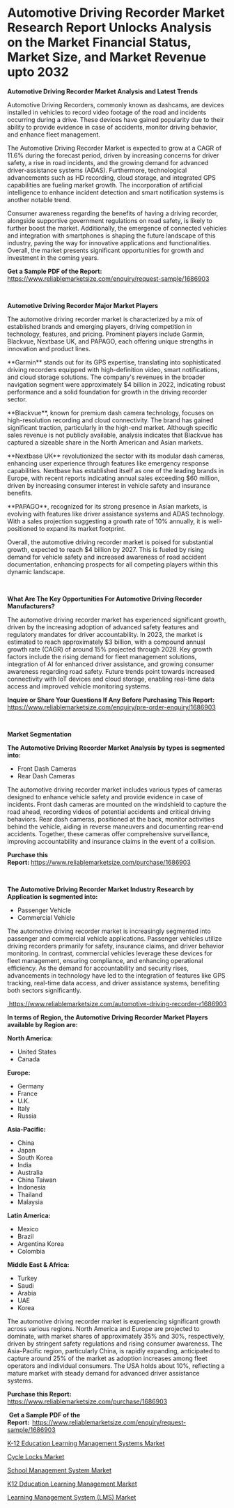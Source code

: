 <p><h1>Automotive Driving Recorder Market Research Report Unlocks Analysis on the Market Financial Status, Market Size, and Market Revenue upto 2032</h1></p><p><strong>Automotive Driving Recorder Market Analysis and Latest Trends</strong></p>
<p><p>Automotive Driving Recorders, commonly known as dashcams, are devices installed in vehicles to record video footage of the road and incidents occurring during a drive. These devices have gained popularity due to their ability to provide evidence in case of accidents, monitor driving behavior, and enhance fleet management.</p><p>The Automotive Driving Recorder Market is expected to grow at a CAGR of 11.6% during the forecast period, driven by increasing concerns for driver safety, a rise in road incidents, and the growing demand for advanced driver-assistance systems (ADAS). Furthermore, technological advancements such as HD recording, cloud storage, and integrated GPS capabilities are fueling market growth. The incorporation of artificial intelligence to enhance incident detection and smart notification systems is another notable trend.</p><p>Consumer awareness regarding the benefits of having a driving recorder, alongside supportive government regulations on road safety, is likely to further boost the market. Additionally, the emergence of connected vehicles and integration with smartphones is shaping the future landscape of this industry, paving the way for innovative applications and functionalities. Overall, the market presents significant opportunities for growth and investment in the coming years.</p></p>
<p><strong>Get a Sample PDF of the Report:&nbsp;</strong> <a href="https://www.reliablemarketsize.com/enquiry/request-sample/1686903?utm_campaign=1133&utm_medium=2&utm_source=Github&utm_content=ia&utm_term=26032025&utm_id=automotive-driving-recorder">https://www.reliablemarketsize.com/enquiry/request-sample/1686903</a></p>
<p>&nbsp;</p>
<p><strong>Automotive Driving Recorder Major Market Players</strong></p>
<p><p>The automotive driving recorder market is characterized by a mix of established brands and emerging players, driving competition in technology, features, and pricing. Prominent players include Garmin, Blackvue, Nextbase UK, and PAPAGO, each offering unique strengths in innovation and product lines.</p><p>**Garmin** stands out for its GPS expertise, translating into sophisticated driving recorders equipped with high-definition video, smart notifications, and cloud storage solutions. The company's revenues in the broader navigation segment were approximately $4 billion in 2022, indicating robust performance and a solid foundation for growth in the driving recorder sector.</p><p>**Blackvue**, known for premium dash camera technology, focuses on high-resolution recording and cloud connectivity. The brand has gained significant traction, particularly in the high-end market. Although specific sales revenue is not publicly available, analysis indicates that Blackvue has captured a sizeable share in the North American and Asian markets.</p><p>**Nextbase UK** revolutionized the sector with its modular dash cameras, enhancing user experience through features like emergency response capabilities. Nextbase has established itself as one of the leading brands in Europe, with recent reports indicating annual sales exceeding $60 million, driven by increasing consumer interest in vehicle safety and insurance benefits.</p><p>**PAPAGO**, recognized for its strong presence in Asian markets, is evolving with features like driver assistance systems and ADAS technology. With a sales projection suggesting a growth rate of 10% annually, it is well-positioned to expand its market footprint.</p><p>Overall, the automotive driving recorder market is poised for substantial growth, expected to reach $4 billion by 2027. This is fueled by rising demand for vehicle safety and increased awareness of road accident documentation, enhancing prospects for all competing players within this dynamic landscape.</p></p>
<p>&nbsp;</p>
<p><strong>What Are The Key Opportunities For Automotive Driving Recorder Manufacturers?</strong></p>
<p><p>The automotive driving recorder market has experienced significant growth, driven by the increasing adoption of advanced safety features and regulatory mandates for driver accountability. In 2023, the market is estimated to reach approximately $3 billion, with a compound annual growth rate (CAGR) of around 15% projected through 2028. Key growth factors include the rising demand for fleet management solutions, integration of AI for enhanced driver assistance, and growing consumer awareness regarding road safety. Future trends point towards increased connectivity with IoT devices and cloud storage, enabling real-time data access and improved vehicle monitoring systems.</p></p>
<p><strong>Inquire or Share Your Questions If Any Before Purchasing This Report:</strong> <a href="https://www.reliablemarketsize.com/enquiry/pre-order-enquiry/1686903?utm_campaign=1133&utm_medium=2&utm_source=Github&utm_content=ia&utm_term=26032025&utm_id=automotive-driving-recorder">https://www.reliablemarketsize.com/enquiry/pre-order-enquiry/1686903</a></p>
<p>&nbsp;</p>
<p><strong>Market Segmentation</strong></p>
<p><strong>The Automotive Driving Recorder Market Analysis by types is segmented into:</strong></p>
<p><ul><li>Front Dash Cameras</li><li>Rear Dash Cameras</li></ul></p>
<p><p>The automotive driving recorder market includes various types of cameras designed to enhance vehicle safety and provide evidence in case of incidents. Front dash cameras are mounted on the windshield to capture the road ahead, recording videos of potential accidents and critical driving behaviors. Rear dash cameras, positioned at the back, monitor activities behind the vehicle, aiding in reverse maneuvers and documenting rear-end accidents. Together, these cameras offer comprehensive surveillance, improving accountability and insurance claims in the event of a collision.</p></p>
<p><strong>Purchase this Report:&nbsp;</strong><a href="https://www.reliablemarketsize.com/purchase/1686903?utm_campaign=1133&utm_medium=2&utm_source=Github&utm_content=ia&utm_term=26032025&utm_id=automotive-driving-recorder">https://www.reliablemarketsize.com/purchase/1686903</a></p>
<p>&nbsp;</p>
<p><strong>The Automotive Driving Recorder Market Industry Research by Application is segmented into:</strong></p>
<p><ul><li>Passenger Vehicle</li><li>Commercial Vehicle</li></ul></p>
<p><p>The automotive driving recorder market is increasingly segmented into passenger and commercial vehicle applications. Passenger vehicles utilize driving recorders primarily for safety, insurance claims, and driver behavior monitoring. In contrast, commercial vehicles leverage these devices for fleet management, ensuring compliance, and enhancing operational efficiency. As the demand for accountability and security rises, advancements in technology have led to the integration of features like GPS tracking, real-time data access, and driver assistance systems, benefiting both sectors significantly.</p></p>
<p><a href="https://www.reliablemarketsize.com/automotive-driving-recorder-r1686903?utm_campaign=1133&utm_medium=2&utm_source=Github&utm_content=ia&utm_term=26032025&utm_id=automotive-driving-recorder">&nbsp;https://www.reliablemarketsize.com/automotive-driving-recorder-r1686903</a></p>
<p><strong>In terms of Region, the Automotive Driving Recorder Market Players available by Region are:</strong></p>
<p>
    <p> <strong> North America: </strong>
        <ul>
            <li>United States</li>
            <li>Canada</li>
        </ul>
        </p> 
    <p> <strong> Europe: </strong>
        <ul>
            <li>Germany</li>
            <li>France</li>
            <li>U.K.</li>
            <li>Italy</li>
            <li>Russia</li>
        </ul>
        </p> 
    <p> <strong> Asia-Pacific: </strong>
        <ul>
            <li>China</li>
            <li>Japan</li>
            <li>South Korea</li>
            <li>India</li>
            <li>Australia</li>
            <li>China Taiwan</li>
            <li>Indonesia</li>
            <li>Thailand</li>
            <li>Malaysia</li>
        </ul>
        </p> 
    <p> <strong> Latin America: </strong>
        <ul>
            <li>Mexico</li>
            <li>Brazil</li>
            <li>Argentina Korea</li>
            <li>Colombia</li>
        </ul>
        </p> 
    <p> <strong> Middle East & Africa: </strong>
        <ul>
            <li>Turkey</li>
            <li>Saudi</li>
            <li>Arabia</li>
            <li>UAE</li>
            <li>Korea</li>
        </ul>
    </p>
    </p>
<p><p>The automotive driving recorder market is experiencing significant growth across various regions. North America and Europe are projected to dominate, with market shares of approximately 35% and 30%, respectively, driven by stringent safety regulations and rising consumer awareness. The Asia-Pacific region, particularly China, is rapidly expanding, anticipated to capture around 25% of the market as adoption increases among fleet operators and individual consumers. The USA holds about 10%, reflecting a mature market with steady demand for advanced driver assistance systems.</p></p>
<p><strong>Purchase this Report: </strong><a href="https://www.reliablemarketsize.com/purchase/1686903?utm_campaign=1133&utm_medium=2&utm_source=Github&utm_content=ia&utm_term=26032025&utm_id=automotive-driving-recorder">https://www.reliablemarketsize.com/purchase/1686903</a></p>
<p>&nbsp;<strong>Get a Sample PDF of the Report:&nbsp;&nbsp;</strong><a href="https://www.reliablemarketsize.com/enquiry/request-sample/1686903?utm_campaign=1133&utm_medium=2&utm_source=Github&utm_content=ia&utm_term=26032025&utm_id=automotive-driving-recorder">https://www.reliablemarketsize.com/enquiry/request-sample/1686903</a></p>
<p><strong></strong></p>
<p><p><a href="https://github.com/prumrupear/Market-Research-Report-List-1/blob/main/k-12-education-learning-management-systems-market.md?utm_campaign=1133&utm_medium=2&utm_source=Github&utm_content=ia&utm_term=26032025&utm_id=automotive-driving-recorder">K-12 Education Learning Management Systems Market</a></p><p><a href="https://github.com/siriyagayo/Market-Research-Report-List-1/blob/main/cycle-locks-market.md?utm_campaign=1133&utm_medium=2&utm_source=Github&utm_content=ia&utm_term=26032025&utm_id=automotive-driving-recorder">Cycle Locks Market</a></p><p><a href="https://github.com/klinzenisaa/Market-Research-Report-List-1/blob/main/school-management-system-market.md?utm_campaign=1133&utm_medium=2&utm_source=Github&utm_content=ia&utm_term=26032025&utm_id=automotive-driving-recorder">School Management System Market</a></p><p><a href="https://github.com/goreabeeran/Market-Research-Report-List-1/blob/main/k12-dducation-learning-management-market.md?utm_campaign=1133&utm_medium=2&utm_source=Github&utm_content=ia&utm_term=26032025&utm_id=automotive-driving-recorder">K12 Dducation Learning Management Market</a></p><p><a href="https://github.com/romeoacuffap/Market-Research-Report-List-1/blob/main/learning-management-system-lms-market.md?utm_campaign=1133&utm_medium=2&utm_source=Github&utm_content=ia&utm_term=26032025&utm_id=automotive-driving-recorder">Learning Management System (LMS) Market</a></p></p>